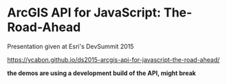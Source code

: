 # ArcGIS API for JavaScript: The-Road-Ahead

Presentation given at Esri's DevSummit 2015

https://ycabon.github.io/ds2015-arcgis-api-for-javascript-the-road-ahead/

__the demos are using a development build of the API, might break__
